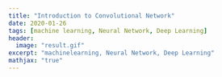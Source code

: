 ```yaml
---
title: "Introduction to Convolutional Network"
date: 2020-01-26
tags: [machine learning, Neural Network, Deep Learning]
header:
  image: "result.gif"
excerpt: "machinelearning, Neural Network, Deep Learning"
mathjax: "true"
---
```

